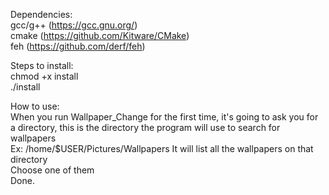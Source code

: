 Dependencies:\
gcc/g++ (https://gcc.gnu.org/) \
cmake (https://github.com/Kitware/CMake) \
feh (https://github.com/derf/feh)

Steps to install:\
chmod +x install\
./install

How to use:\
When you run Wallpaper_Change for the first time, it's going to ask you for a directory, this is the directory the program will use to search for wallpapers\
Ex: /home/$USER/Pictures/Wallpapers
It will list all the wallpapers on that directory\
Choose one of them\
Done.
